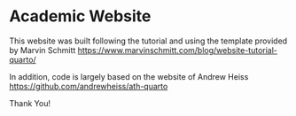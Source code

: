 # Academic Website 

This website was built following the tutorial and using the template provided by Marvin Schmitt <https://www.marvinschmitt.com/blog/website-tutorial-quarto/> 

In addition, code is largely based on the website of Andrew Heiss <https://github.com/andrewheiss/ath-quarto>

Thank You!
